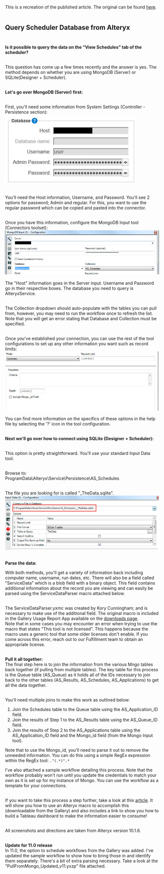 This is a recreation of the published article. The original can be found [here](https://community.alteryx.com/t5/Alteryx-Server-Knowledge-Base/Query-Scheduler-Database-from-Alteryx/ta-p/10534).<br><br>

## Query Scheduler Database from Alteryx<br><br>

**Is it possible to query the data on the "View Schedules" tab of the scheduler?**<br><br>

This question has come up a few times recently and the answer is yes. The method depends on whether you are using MongoDB (Server) or SQLite(Designer + Scheduler).<br><br>

**Let's go over MongoDB (Server) first:**<br><br>

First, you'll need some information from System Settings (Controller - Persistence section):<br>
![SystemSettings](/Community%20Articles/Screenshots/Query%20Scheduler%20database/SystemSettings.jpg)
<br><br>

You'll need the Host information, Username, and Password. You'll see 2 options for password; Admin and regular. For this, you want to use the regular password which can be copied and pasted into the connector.<br><br>

Once you have this information, configure the MongoDB Input tool (Connectors toolset):<br>
![MongoInput](/Community%20Articles/Screenshots/Query%20Scheduler%20database/MongoDBInput.jpg)
<br><br>
The "Host" information goes in the Server input. Username and Password go in their respective boxes. The database you need to query is AlteryxService.<br><br>

The Collection dropdown should auto-populate with the tables you can pull from, however, you may need to run the workflow once to refresh the list. Note that you will get an error stating that Database and Collection must be specified. <br><br>

Once you've established your connection, you can use the rest of the tool configurations to set up any other information you want such as record limits:<br>
![recordlimits](/Community%20Articles/Screenshots/Query%20Scheduler%20database/BottomMongoDB.jpg)
<br>

You can find more information on the specifics of these options in the help file by selecting the '?' icon in the tool configuration. <br><br>

**Next we'll go over how to connect using SQLite (Designer + Scheduler):**<br><br>

This option is pretty straightforward. You'll use your standard Input Data tool.<br><br>

Browse to:<br>
ProgramData\Alteryx\Service\Persistence\AS_Schedules<br><br>

The file you are looking for is called "_TheData.sqlite".<br>
![inputdata](/Community%20Articles/Screenshots/Query%20Scheduler%20database/SQLite_Method.jpg)
<br><br>

**Parse the data:**<br>

With both methods, you'll get a variety of information back including computer name,  username, run dates, etc. There will also be a field called "ServiceData" which is a blob field with a binary object. This field contains additional information about the record you are viewing and can easily be parsed using the ServiceDataParser macro attached below.<br><br>

The ServiceDataParser.yxmc was created by Kory Cunningham; and is necessary to make use of the additional field. The original macro is included in the Gallery Usage Report App available on the [downloads page](http://downloads.alteryx.com). <br>
Note that in some cases you may encounter an error when trying to use the macro that states "This tool is not licensed". This happens because the macro uses a generic tool that some older licenses don't enable. If you come across this error, reach out to our Fulfillment team to obtain an appropriate license.<br><br>

**Pull it all together:**<br>
The final step here is to join the information from the various Mngo tables back together (if pulling from multiple tables). The key table for this process is the Queue table (AS_Queue) as it holds all of the IDs necessary to join back to the other tables (AS_Results, AS_Schedules, AS_Applications) to get all the data together.<br><br>

 You'll need multiple joins to make this work as outlined below:<br>
 1. Join the Schedules table to the Queue table using the AS_Application_ID field.
 2. Join the results of Step 1 to the AS_Results table using the AS_Queue_ID field.
 3. Join the results of Step 2 to the AS_Applications table using the AS_Application_ID field and the Mongo_id field (from the Mongo Input tool).<br>

Note that to use the Mongo_id,  you'll need to parse it out to remove the unneeded information. You can do this using a simple RegEx expression within the RegEx tool: `."(.*)".*` <br>

I've also attached a sample workflow detailing this process. Note that the workflow probably won't run until you update the credentials to match your own as it is set up for my instance of Mongo. You can use the workflow as a template for your connections.<br><br>

If you want to take this process a step further, take a look at this [article](https://community.alteryx.com/t5/Alteryx-Designer-Knowledge-Base/Extract-Scheduler-Data-with-Alteryx-Macro/ta-p/32531). It will show you how to use an Alteryx macro to accomplish this (downloadable from the Gallery) and also includes a link to show you how to build a Tableau dashboard to make the information easier to consume! <br><br>

All screenshots and directions are taken from Alteryx version 10.1.6.<br><br>

**Update for 11.0 release**<br>
In 11.0, the option to schedule workflows from the Gallery was added. I've updated the sample workflow to show how to bring those in and identify them separately. There's a bit of extra parsing necessary. Take a look at the "PullFromMongo_Updated_v11.yxzp" file attached.